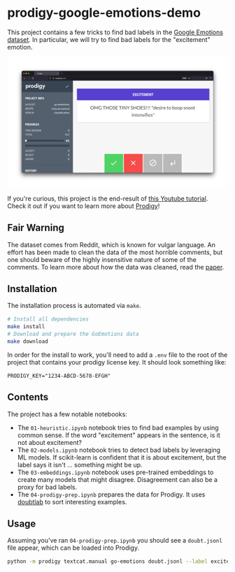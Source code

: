 # prodigy-google-emotions-demo

This project contains a few tricks to find bad labels in the [Google Emotions dataset](https://github.com/google-research/google-research/tree/master/goemotions). In particular, we will try to find bad labels for the "excitement" emotion.

![](demo.png)

If you're curious, this project is the end-result of [this Youtube tutorial](https://youtu.be/khZ5-AN-n2Y). Check it out if you want to learn more about [Prodigy](https://prodi.gy)!

## Fair Warning 

The dataset comes from Reddit, which is known for vulgar language. An effort
has been made to clean the data of the most horrible comments, but one should
beware of the highly insensitive nature of some of the comments. To learn more
about how the data was cleaned, read the [paper](https://arxiv.org/abs/2005.00547).

## Installation 

The installation process is automated via `make`.

```bash
# Install all dependencies
make install
# Download and prepare the GoEmotions data
make download
```

In order for the install to work, you'll need to
add a `.env` file to the root of the project that
contains your prodigy license key. It should look
something like:

```
PRODIGY_KEY="1234-ABCD-5678-EFGH"
```

## Contents 

The project has a few notable notebooks: 

- The `01-heuristic.ipynb` notebook tries to find bad examples by using common sense. If the word "excitement" appears in the sentence, is it not about excitement? 
- The `02-models.ipynb` notebook tries to detect bad labels by leveraging ML models. If scikit-learn is confident that it is about excitement, but the label says it isn't ... something might be up. 
- The `03-embeddings.ipynb` notebook uses pre-trained embeddings to create many models that might disagree. Disagreement can also be a proxy for bad labels.
- The `04-prodigy-prep.ipynb` prepares the data for Prodigy. It uses [doubtlab](https://github.com/koaning/doubtlab) to sort interesting examples.

## Usage

Assuming you've ran `04-prodigy-prep.ipynb` you should see a 
`doubt.jsonl` file appear, which can be loaded into Prodigy.

```bash
python -m prodigy textcat.manual go-emotions doubt.jsonl --label excitement
```
